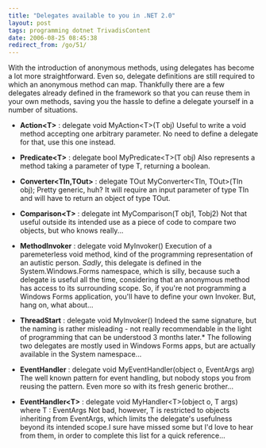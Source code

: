 ```yaml
---
title: "Delegates available to you in .NET 2.0"
layout: post
tags: programming dotnet TrivadisContent
date: 2006-08-25 08:45:38
redirect_from: /go/51/
---
```


With the introduction of anonymous methods, using delegates has become a lot more straightforward. Even so, delegate definitions are still required to which an anonymous method can map. Thankfully there are a few delegates already defined in the framework so that you can reuse them in your own methods, saving you the hassle to define a delegate yourself in a number of situations.

*   **Action&lt;T&gt;** : delegate void MyAction&lt;T&gt;(T obj)
Useful to write a void method accepting one arbitrary parameter. No need to define a delegate for that, use this one instead.
*   **Predicate&lt;T&gt;** : delegate bool MyPredicate&lt;T&gt;(T obj)
Also represents a method taking a parameter of type T, returning a boolean.
*   **Converter&lt;TIn,TOut&gt;** : delegate TOut MyConverter&lt;TIn, TOut&gt;(TIn obj);
Pretty generic, huh? It will require an input parameter of type TIn and will have to return an object of type TOut.
*   **Comparison&lt;T&gt;** : delegate int MyComparison(T obj1, Tobj2)
Not that useful outside its intended use as a piece of code to compare two objects, but who knows really...
*   **MethodInvoker** : delegate void MyInvoker()
Execution of a paremeterless void method, kind of the programming representation of an autistic person. _Sadly_, this delegate is defined in the System.Windows.Forms namespace, which is silly, because such a delegate is useful all the time, considering that an anonymous method has access to its surrounding scope. So, if you&#39;re not programming a Windows Forms application, you&#39;ll have to define your own Invoker. But, hang on, what about...
*   **ThreadStart** : delegate void MyInvoker()
Indeed the same signature, but the naming is rather misleading - not really recommendable in the light of programming that can be understood 3 months later.*   The following two delegates are mostly used in Windows Forms apps, but are actually available in the System namespace...

*   **EventHandler** : delegate void MyEventHandler(object o, EventArgs arg)
The well known pattern for event handling, but nobody stops you from reusing the pattern. Even more so with its fresh generic brother...
*   **EventHandler&lt;T&gt;** : delegate void MyHandler&lt;T&gt;(object o, T args) where T : EventArgs
Not bad, however, T is restricted to objects inheriting from EventArgs, which limits the delegate&#39;s usefulness beyond its intended scope.I sure have missed some but I&#39;d love to hear from them, in order to complete this list for a quick reference...